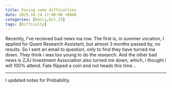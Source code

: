 ```yaml
---
title: Facing some difficulties
date: 2025-10-14 17:08:00 +0800
categories: [Daily,Oct_25]
tags: [Difficulty]
---
```


Recently, I've recieved bad news ina row. The first is, in summer vocation, I applied for Quant Research Assistant, but almost 3 months passed by, no results. So I sent an email to question, only to find they have turned me down. They think i was too young to do the research. And the other bad news is ZJU Investment Association also turned me down, which, i thought i will 100% attend. Fate flipped a coin and not heads this time...

***

I updated notes for Probability.